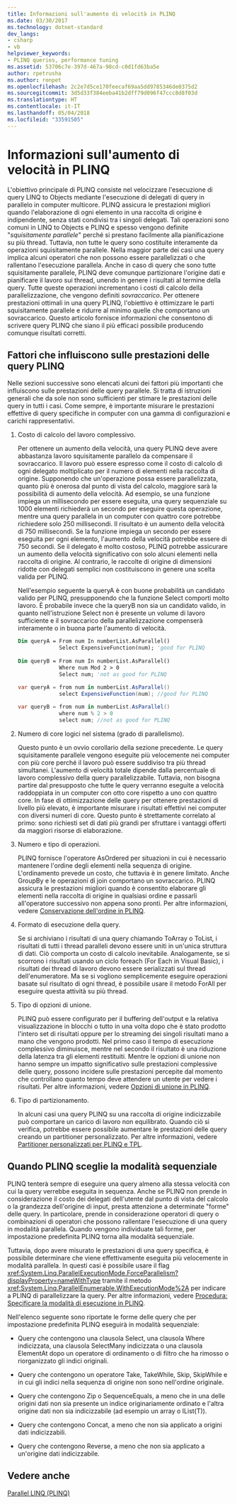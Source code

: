 ```yaml
---
title: Informazioni sull'aumento di velocità in PLINQ
ms.date: 03/30/2017
ms.technology: dotnet-standard
dev_langs:
- csharp
- vb
helpviewer_keywords:
- PLINQ queries, performance tuning
ms.assetid: 53706c7e-397d-467a-98cd-c0d1fd63ba5e
author: rpetrusha
ms.author: ronpet
ms.openlocfilehash: 2c2e7d5ce170feecaf69aa5dd9785346de0375d2
ms.sourcegitcommit: 3d5d33f384eeba41b2dff79d096f47ccc8d8f03d
ms.translationtype: HT
ms.contentlocale: it-IT
ms.lasthandoff: 05/04/2018
ms.locfileid: "33591505"
---
```

# <a name="understanding-speedup-in-plinq"></a>Informazioni sull'aumento di velocità in PLINQ
L'obiettivo principale di PLINQ consiste nel velocizzare l'esecuzione di query LINQ to Objects mediante l'esecuzione di delegati di query in parallelo in computer multicore. PLINQ assicura le prestazioni migliori quando l'elaborazione di ogni elemento in una raccolta di origine è indipendente, senza stati condivisi tra i singoli delegati. Tali operazioni sono comuni in LINQ to Objects e PLINQ e spesso vengono definite "*squisitamente parallele*" perché si prestano facilmente alla pianificazione su più thread. Tuttavia, non tutte le query sono costituite interamente da operazioni squisitamente parallele. Nella maggior parte dei casi una query implica alcuni operatori che non possono essere parallelizzati o che rallentano l'esecuzione parallela. Anche in caso di query che sono tutte squisitamente parallele, PLINQ deve comunque partizionare l'origine dati e pianificare il lavoro sui thread, unendo in genere i risultati al termine della query. Tutte queste operazioni incrementano i costi di calcolo della parallelizzazione, che vengono definiti *sovraccarico*. Per ottenere prestazioni ottimali in una query PLINQ, l'obiettivo è ottimizzare le parti squisitamente parallele e ridurre al minimo quelle che comportano un sovraccarico. Questo articolo fornisce informazioni che consentono di scrivere query PLINQ che siano il più efficaci possibile producendo comunque risultati corretti.  
  
## <a name="factors-that-impact-plinq-query-performance"></a>Fattori che influiscono sulle prestazioni delle query PLINQ  
 Nelle sezioni successive sono elencati alcuni dei fattori più importanti che influiscono sulle prestazioni delle query parallele. Si tratta di istruzioni generali che da sole non sono sufficienti per stimare le prestazioni delle query in tutti i casi. Come sempre, è importante misurare le prestazioni effettive di query specifiche in computer con una gamma di configurazioni e carichi rappresentativi.  
  
1.  Costo di calcolo del lavoro complessivo.  
  
     Per ottenere un aumento della velocità, una query PLINQ deve avere abbastanza lavoro squisitamente parallelo da compensare il sovraccarico. Il lavoro può essere espresso come il costo di calcolo di ogni delegato moltiplicato per il numero di elementi nella raccolta di origine. Supponendo che un'operazione possa essere parallelizzata, quanto più è onerosa dal punto di vista del calcolo, maggiore sarà la possibilità di aumento della velocità. Ad esempio, se una funzione impiega un millisecondo per essere eseguita, una query sequenziale su 1000 elementi richiederà un secondo per eseguire questa operazione, mentre una query parallela in un computer con quattro core potrebbe richiedere solo 250 millisecondi. Il risultato è un aumento della velocità di 750 millisecondi. Se la funzione impiega un secondo per essere eseguita per ogni elemento, l'aumento della velocità potrebbe essere di 750 secondi. Se il delegato è molto costoso, PLINQ potrebbe assicurare un aumento della velocità significativo con solo alcuni elementi nella raccolta di origine. Al contrario, le raccolte di origine di dimensioni ridotte con delegati semplici non costituiscono in genere una scelta valida per PLINQ.  
  
     Nell'esempio seguente la queryA è con buone probabilità un candidato valido per PLINQ, presupponendo che la funzione Select comporti molto lavoro. È probabile invece che la queryB non sia un candidato valido, in quanto nell'istruzione Select non è presente un volume di lavoro sufficiente e il sovraccarico della parallelizzazione compenserà interamente o in buona parte l'aumento di velocità.  
  
    ```vb  
    Dim queryA = From num In numberList.AsParallel()  
                 Select ExpensiveFunction(num); 'good for PLINQ  
  
    Dim queryB = From num In numberList.AsParallel()  
                 Where num Mod 2 > 0  
                 Select num; 'not as good for PLINQ  
    ```  
  
    ```csharp  
    var queryA = from num in numberList.AsParallel()  
                 select ExpensiveFunction(num); //good for PLINQ  
  
    var queryB = from num in numberList.AsParallel()  
                 where num % 2 > 0  
                 select num; //not as good for PLINQ  
    ```  
  
2.  Numero di core logici nel sistema (grado di parallelismo).  
  
     Questo punto è un ovvio corollario della sezione precedente. Le query squisitamente parallele vengono eseguite più velocemente nei computer con più core perché il lavoro può essere suddiviso tra più thread simultanei. L'aumento di velocità totale dipende dalla percentuale di lavoro complessivo della query parallelizzabile. Tuttavia, non bisogna partire dal presupposto che tutte le query verranno eseguite a velocità raddoppiata in un computer con otto core rispetto a uno con quattro core. In fase di ottimizzazione delle query per ottenere prestazioni di livello più elevato, è importante misurare i risultati effettivi nei computer con diversi numeri di core. Questo punto è strettamente correlato al primo: sono richiesti set di dati più grandi per sfruttare i vantaggi offerti da maggiori risorse di elaborazione.  
  
3.  Numero e tipo di operazioni.  
  
     PLINQ fornisce l'operatore AsOrdered per situazioni in cui è necessario mantenere l'ordine degli elementi nella sequenza di origine. L'ordinamento prevede un costo, che tuttavia è in genere limitato. Anche GroupBy e le operazioni di join comportano un sovraccarico. PLINQ assicura le prestazioni migliori quando è consentito elaborare gli elementi nella raccolta di origine in qualsiasi ordine e passarli all'operatore successivo non appena sono pronti. Per altre informazioni, vedere [Conservazione dell'ordine in PLINQ](../../../docs/standard/parallel-programming/order-preservation-in-plinq.md).  
  
4.  Formato di esecuzione della query.  
  
     Se si archiviano i risultati di una query chiamando ToArray o ToList, i risultati di tutti i thread paralleli devono essere uniti in un'unica struttura di dati. Ciò comporta un costo di calcolo inevitabile. Analogamente, se si scorrono i risultati usando un ciclo foreach (For Each in Visual Basic), i risultati dei thread di lavoro devono essere serializzati sul thread dell'enumeratore. Ma se si vogliono semplicemente eseguire operazioni basate sul risultato di ogni thread, è possibile usare il metodo ForAll per eseguire questa attività su più thread.  
  
5.  Tipo di opzioni di unione.  
  
     PLINQ può essere configurato per il buffering dell'output e la relativa visualizzazione in blocchi o tutto in una volta dopo che è stato prodotto l'intero set di risultati oppure per lo streaming dei singoli risultati mano a mano che vengono prodotti. Nel primo caso il tempo di esecuzione complessivo diminuisce, mentre nel secondo il risultato è una riduzione della latenza tra gli elementi restituiti.  Mentre le opzioni di unione non hanno sempre un impatto significativo sulle prestazioni complessive delle query, possono incidere sulle prestazioni percepite dal momento che controllano quanto tempo deve attendere un utente per vedere i risultati. Per altre informazioni, vedere [Opzioni di unione in PLINQ](../../../docs/standard/parallel-programming/merge-options-in-plinq.md).  
  
6.  Tipo di partizionamento.  
  
     In alcuni casi una query PLINQ su una raccolta di origine indicizzabile può comportare un carico di lavoro non equilibrato. Quando ciò si verifica, potrebbe essere possibile aumentare le prestazioni delle query creando un partitioner personalizzato. Per altre informazioni, vedere [Partitioner personalizzati per PLINQ e TPL](../../../docs/standard/parallel-programming/custom-partitioners-for-plinq-and-tpl.md).  
  
## <a name="when-plinq-chooses-sequential-mode"></a>Quando PLINQ sceglie la modalità sequenziale  
 PLINQ tenterà sempre di eseguire una query almeno alla stessa velocità con cui la query verrebbe eseguita in sequenza. Anche se PLINQ non prende in considerazione il costo dei delegati dell'utente dal punto di vista del calcolo o la grandezza dell'origine di input, presta attenzione a determinate "forme" delle query. In particolare, prende in considerazione operatori di query o combinazioni di operatori che possono rallentare l'esecuzione di una query in modalità parallela. Quando vengono individuate tali forme, per impostazione predefinita PLINQ torna alla modalità sequenziale.  
  
 Tuttavia, dopo avere misurato le prestazioni di una query specifica, è possibile determinare che viene effettivamente eseguita più velocemente in modalità parallela. In questi casi è possibile usare il flag <xref:System.Linq.ParallelExecutionMode.ForceParallelism?displayProperty=nameWithType> tramite il metodo <xref:System.Linq.ParallelEnumerable.WithExecutionMode%2A> per indicare a PLINQ di parallelizzare la query. Per altre informazioni, vedere [Procedura: Specificare la modalità di esecuzione in PLINQ](../../../docs/standard/parallel-programming/how-to-specify-the-execution-mode-in-plinq.md).  
  
 Nell'elenco seguente sono riportate le forme delle query che per impostazione predefinita PLINQ eseguirà in modalità sequenziale:  
  
-   Query che contengono una clausola Select, una clausola Where indicizzata, una clausola SelectMany indicizzata o una clausola ElementAt dopo un operatore di ordinamento o di filtro che ha rimosso o riorganizzato gli indici originali.  
  
-   Query che contengono un operatore Take, TakeWhile, Skip, SkipWhile e in cui gli indici nella sequenza di origine non sono nell'ordine originale.  
  
-   Query che contengono Zip o SequenceEquals, a meno che in una delle origini dati non sia presente un indice originariamente ordinato e l'altra origine dati non sia indicizzabile (ad esempio un array o IList(T)).  
  
-   Query che contengono Concat, a meno che non sia applicato a origini dati indicizzabili.  
  
-   Query che contengono Reverse, a meno che non sia applicato a un'origine dati indicizzabile.  
  
## <a name="see-also"></a>Vedere anche  
 [Parallel LINQ (PLINQ)](../../../docs/standard/parallel-programming/parallel-linq-plinq.md)
